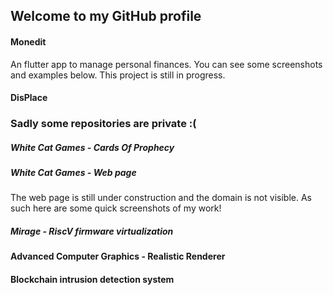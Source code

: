 ## Welcome to my GitHub profile

#### Monedit
An flutter app to manage personal finances. You can see some screenshots and examples below. This project is still in progress.

#### DisPlace

### Sadly some repositories are private :(

##### White Cat Games - Cards Of Prophecy

##### White Cat Games - Web page
The web page is still under construction and the domain is not visible. As such here are some quick screenshots of my work!

##### Mirage - RiscV firmware virtualization

#### Advanced Computer Graphics - Realistic Renderer 

#### Blockchain intrusion detection system


<!--
**fesqvw/fesqvw** is a ✨ _special_ ✨ repository because its `README.md` (this file) appears on your GitHub profile.

Here are some ideas to get you started:

- 🔭 I’m currently working on ...
- 🌱 I’m currently learning ...
- 👯 I’m looking to collaborate on ...
- 🤔 I’m looking for help with ...
- 💬 Ask me about ...
- 📫 How to reach me: ...
- 😄 Pronouns: ...
- ⚡ Fun fact: ...
-->
